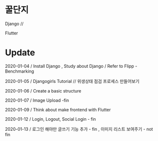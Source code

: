 # 꿀단지

Django //

Flutter

# Update
2020-01-04 / Install Django , Study about Django / Refer to Flipp - Benchmarking

2020-01-05 / Djangogirls Tutorial // 위생상태 점검 프로세스 만들어보기

2020-01-06 / Create a basic structure

2020-01-07 / Image Upload -fin

2020-01-09 / Think about make frontend with Flutter

2020-01-12 / Login, Logout, Social Login - fin

2020-01-13 / 로그인 해야만 글쓰기 기능 추가 - fin , 이미지 리스트 보여주기 - not fin